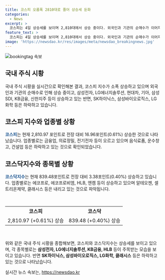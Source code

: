 ```yaml
---
title: 코스피 오름폭 2810대로 줄어 상승세 둔화
categories:
  - News
excerpt: >
  코스피는 4일 상승세를 보이며 2,810대에서 상승 중이다. 외국인과 기관의 순매수가 이어지고 있으며, 삼성전자와 금융주 등이 강세를 보이고 있다. 반면 SK하이닉스 등은 약세를 보이고 있다. 코스닥지수도 상승세를 이어가고 있으며, HLB 등이 상승하고 있으나 일부 종목은 내리고 있다.
feature_text: >
  코스피는 4일 상승세를 보이며 2,810대에서 상승 중이다. 외국인과 기관의 순매수가 이어지고 있으며, 삼성전자와 금융주 등이 강세를 보이고 있다. 반면 SK하이닉스 등은 약세를 보이고 있다. 코스닥지수도 상승세를 이어가고 있으며, HLB 등이 상승하고 있으나 일부 종목은 내리고 있다.
image: 'https://newsdao.kr/res/images/meta/newsdao_breakingnews.jpg'
---
```


<p><img src="https://newsdao.kr/res/images/meta/newsdao_breakingnews.jpg" alt="bookingtag 속보" /></p>

<h2 data-ke-size="size26">국내 주식 시황</h2>

<p>국내 주식 시황을 실시간으로 확인해본 결과, 코스피 지수가 소폭 상승하고 있으며 외국인과 기관의 순매수로 인해 상승 중이고, 삼성전자, LG에너지솔루션, 현대차, 기아, 삼성SDI, KB금융, 신한지주 등이 상승하고 있는 반면, SK하이닉스, 삼성바이오로직스, LG화학 등은 하락하고 있습니다.</p>

<h2 data-ke-size="size26">코스피 지수와 업종별 상황</h2>

<p><b><span style="color: #1a5490;">코스피</span></b>는 현재 2,810.97 포인트로 전장 대비 16.96포인트(0.61%) 상승한 것으로 나타났습니다. 업종별로는 금융업, 의료정밀, 전기전자 등이 오르고 있으며 음식료품, 운수창고, 건설업 등은 하락하고 있는 것으로 확인되었습니다.</p>

<h2 data-ke-size="size26">코스닥지수와 종목별 상황</h2>

<p><b><span style="color: #1a5490;">코스닥지수</span></b>는 현재 839.48포인트로 전장 대비 3.38포인트(0.40%) 상승하고 있습니다. 업종별로는 에코프로, 에코프로비엠, HLB, 엔켐 등이 상승하고 있으며 알테오젠, 셀트리온제약, 클래시스 등은 내리고 있는 것으로 파악됩니다.</p>

<p data-ke-size="size16">&nbsp;</p>

<table>
  <tbody>
    <tr>
      <td style="text-align: center; height: 17px;"><b>코스피</b></td>
      <td style="text-align: center; height: 17px;"><b>코스닥</b></td>
    </tr>
    <tr>
      <td style="text-align: center; height: 17px;">2,810.97 (+0.61%) 상승</td>
      <td style="text-align: center; height: 17px;">839.48 (+0.40%) 상승</td>
    </tr>
  </tbody>
</table>

<p data-ke-size="size16">&nbsp;</p>

<p>위와 같은 국내 주식 시황을 종합해보면, 코스피와 코스닥지수는 상승세를 보이고 있으며, 각 종목별로는 <b>삼성전자, LG에너지솔루션, KB금융, HLB</b> 등이 주목받는 모습을 보이고 있습니다. 반면 <b>SK하이닉스, 삼성바이오로직스, LG화학, 클래시스</b> 등은 하락하고 있는 것으로 나타났습니다.</p>
실시간 뉴스 속보는, <a href="https://newsdao.kr" rel="dofollow">https://newsdao.kr</a>


